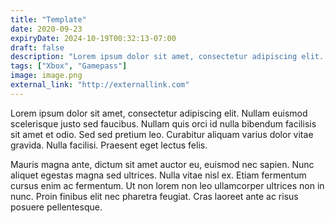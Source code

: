 ```yaml
---
title: "Template"
date: 2020-09-23
expiryDate: 2024-10-19T00:32:13-07:00
draft: false
description: "Lorem ipsum dolor sit amet, consectetur adipiscing elit. Nullam euismod scelerisque justo sed faucibus. Nullam quis orci id nulla bibendum facilisis sit amet et odio."
tags: ["Xbox", "Gamepass"]
image: image.png
external_link: "http://externallink.com"
---
```


Lorem ipsum dolor sit amet, consectetur adipiscing elit. Nullam euismod scelerisque justo sed faucibus. Nullam quis orci id nulla bibendum facilisis sit amet et odio. Sed sed pretium leo. Curabitur aliquam varius dolor vitae gravida. Nulla facilisi. Praesent eget lectus felis.

<!--more-->

Mauris magna ante, dictum sit amet auctor eu, euismod nec sapien. Nunc aliquet egestas magna sed ultrices. Nulla vitae nisl ex. Etiam fermentum cursus enim ac fermentum. Ut non lorem non leo ullamcorper ultrices non in nunc. Proin finibus elit nec pharetra feugiat. Cras laoreet ante ac risus posuere pellentesque.




